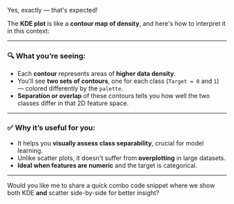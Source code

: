Yes, exactly — that's expected!

The **KDE plot** is like a **contour map of density**, and here's how to interpret it in this context:

---

### 🔍 What you’re seeing:
- Each **contour** represents areas of **higher data density**.
- You’ll see **two sets of contours**, one for each class (`Target = 0` and `1`) — colored differently by the `palette`.
- **Separation or overlap** of these contours tells you how well the two classes differ in that 2D feature space.

---

### ✅ Why it’s useful for you:
- It helps you **visually assess class separability**, crucial for model learning.
- Unlike scatter plots, it doesn't suffer from **overplotting** in large datasets.
- **Ideal when features are numeric** and the target is categorical.

---

Would you like me to share a quick combo code snippet where we show both KDE **and** scatter side-by-side for better insight?